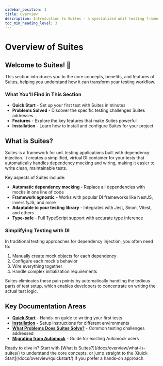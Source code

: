 ```yaml
---
sidebar_position: 1
title: Overview
description: Introduction to Suites - a specialized unit testing framework for dependency injection
toc_min_heading_level: 3
---
```


# Overview of Suites

## Welcome to Suites! :wave:

This section introduces you to the core concepts, benefits, and features of Suites, helping you understand how it can transform your testing workflow.

<div class="in-this-section">

### What You'll Find in This Section

- **Quick Start** - Set up your first test with Suites in minutes
- **Problems Solved** - Discover the specific testing challenges Suites addresses
- **Features** - Explore the key features that make Suites powerful
- **Installation** - Learn how to install and configure Suites for your project

</div>

## What is Suites?

Suites is a framework for unit testing applications built with dependency injection. It creates a simplified, virtual DI container for your tests that automatically handles dependency mocking and wiring, making it easier to write clean, maintainable tests.

Key aspects of Suites include:

- **Automatic dependency mocking** - Replace all dependencies with mocks in one line of code
- **Framework agnostic** - Works with popular DI frameworks like NestJS, InversifyJS, and more
- **Adaptable to your testing library** - Integrates with Jest, Sinon, Vitest, and others
- **Type-safe** - Full TypeScript support with accurate type inference

### Simplifying Testing with DI

In traditional testing approaches for dependency injection, you often need to:

1. Manually create mock objects for each dependency
2. Configure each mock's behavior
3. Wire everything together
4. Handle complex initialization requirements

Suites eliminates these pain points by automatically handling the tedious parts of test setup, which enables developers to concentrate on
writing the actual test logic.

<div class="next-steps-section">

## Key Documentation Areas

- [**Quick Start**](/docs/overview/quickstart/) - Hands-on guide to writing your first tests
- [**Installation**](/docs/overview/installation/) - Setup instructions for different environments
- [**What Problems Does Suites Solve?**](/docs/overview/problems-solved/) - Common testing challenges addressed
- [**Migrating from Automock**](/docs/overview/migrating-from-automock/) - Guide for existing Automock users

</div>
Ready to dive in? Start with [What is Suites?](/docs/overview/what-is-suites/) to understand the core concepts, or jump straight to the [Quick Start](/docs/overview/quickstart/) if you prefer a hands-on approach.

